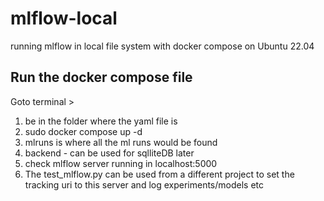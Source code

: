 # mlflow-local
running mlflow in local file system with docker compose on Ubuntu 22.04

Run the docker compose file
----------------------------
Goto terminal >

1. be in the folder where the yaml file is
2. sudo docker compose up -d
3. mlruns is where all the ml runs would be found
4. backend - can be used for sqlliteDB later
5. check mlflow server running in localhost:5000
6. The test_mlflow.py can be used from a different project to set the tracking uri to this server and log experiments/models etc

